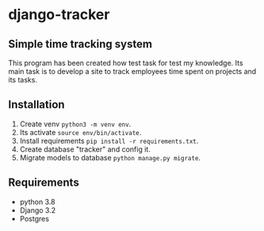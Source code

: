 # django-tracker
## Simple time tracking system
This program has been created how test task for test my knowledge.
Its main task is to develop a site to track employees time spent on projects and its tasks.
## Installation
1. Create venv `python3 -m venv env`.
2. Its activate `source env/bin/activate`.
3. Install requirements `pip install -r requirements.txt`.
4. Create database "tracker" and config it.
5. Migrate models to database `python manage.py migrate`.
## Requirements
* python 3.8
* Django 3.2
* Postgres
